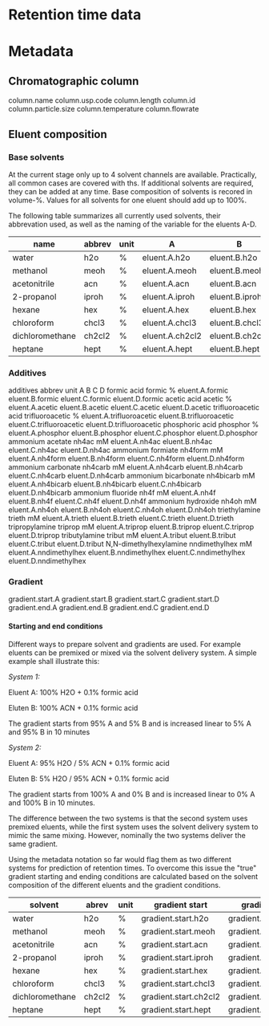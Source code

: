 # Retention time data

# Metadata

## Chromatographic column

column.name
column.usp.code
column.length
column.id	
column.particle.size
column.temperature
column.flowrate


## Eluent composition

### Base solvents

At the current stage only up to 4 solvent channels are available. Practically,
all common cases are covered with ths. If additional solvents are required, they
can be added at any time. Base composition of solvents is recored in volume-%.
Values for all solvents for one eluent should add up to 100%.

The following table summarizes all currently used solvents, their abbrevation
used, as well as the naming of the variable for the eluents A-D.

|name           |abbrev|unit|A              |B              |C              |D              |
|---------------|------|----|---------------|---------------|---------------|---------------|
|water          |h2o   |%   |eluent.A.h2o   |eluent.B.h2o   |eluent.C.h2o   |eluent.D.h2o   |
|methanol       |meoh  |%   |eluent.A.meoh  |eluent.B.meoh  |eluent.C.meoh  |eluent.D.meoh  |
|acetonitrile   |acn   |%   |eluent.A.acn   |eluent.B.acn   |eluent.C.acn   |eluent.D.acn   |
|2-propanol     |iproh |%   |eluent.A.iproh |eluent.B.iproh |eluent.C.iproh |eluent.D.iproh |
|hexane	        |hex   |%	  |eluent.A.hex	  |eluent.B.hex   |eluent.C.hex	  |eluent.D.hex   |
|chloroform	    |chcl3 |%	  |eluent.A.chcl3 |eluent.B.chcl3 |eluent.C.chcl3 |eluent.D.chcl3 |
|dichloromethane|ch2cl2|%	  |eluent.A.ch2cl2|eluent.B.ch2cl2|eluent.C.ch2cl2|eluent.D.ch2cl2|
|heptane        |hept  |%	  |eluent.A.hept  |eluent.B.hept	|eluent.C.hept	|eluent.D.hept  |


### Additives


additives	abbrev	unit	A	B	C	D
formic acid	formic	%	eluent.A.formic	eluent.B.formic	eluent.C.formic	eluent.D.formic
acetic acid	acetic	%	eluent.A.acetic	eluent.B.acetic	eluent.C.acetic	eluent.D.acetic
trifluoroacetic acid	trifluoroacetic	%	eluent.A.trifluoroacetic	eluent.B.trifluoroacetic	eluent.C.trifluoroacetic	eluent.D.trifluoroacetic
phosphoric acid	phosphor	%	eluent.A.phosphor	eluent.B.phosphor	eluent.C.phosphor	eluent.D.phosphor
ammonium acetate	nh4ac	mM	eluent.A.nh4ac	eluent.B.nh4ac	eluent.C.nh4ac	eluent.D.nh4ac
ammonium formiate	nh4form	mM	eluent.A.nh4form	eluent.B.nh4form	eluent.C.nh4form	eluent.D.nh4form
ammonium carbonate	nh4carb	mM	eluent.A.nh4carb	eluent.B.nh4carb	eluent.C.nh4carb	eluent.D.nh4carb
ammonium bicarbonate	nh4bicarb	mM	eluent.A.nh4bicarb	eluent.B.nh4bicarb	eluent.C.nh4bicarb	eluent.D.nh4bicarb
ammonium fluoride	nh4f	mM	eluent.A.nh4f	eluent.B.nh4f	eluent.C.nh4f	eluent.D.nh4f
ammonium hydroxide	nh4oh	mM	eluent.A.nh4oh	eluent.B.nh4oh	eluent.C.nh4oh	eluent.D.nh4oh
triethylamine	trieth	mM	eluent.A.trieth	eluent.B.trieth	eluent.C.trieth	eluent.D.trieth
tripropylamine	triprop	mM	eluent.A.triprop	eluent.B.triprop	eluent.C.triprop	eluent.D.triprop
tributylamine	tribut	mM	eluent.A.tribut	eluent.B.tribut	eluent.C.tribut	eluent.D.tribut
N,N-dimethylhexylamine	nndimethylhex	mM	eluent.A.nndimethylhex	eluent.B.nndimethylhex	eluent.C.nndimethylhex	eluent.D.nndimethylhex

### Gradient

gradient.start.A
gradient.start.B
gradient.start.C
gradient.start.D
gradient.end.A
gradient.end.B
gradient.end.C
gradient.end.D

#### Starting and end conditions

Different ways to prepare solvent and gradients are used. For example eluents 
can be premixed or mixed via the solvent delivery system. A simple example shall
illustrate this:

<i>System 1:</i>

Eluent A: 100% H2O + 0.1% formic acid

Eluten B: 100% ACN + 0.1% formic acid

The gradient starts from 95% A and 5% B and is increased linear to 5% A and 95%
B in 10 minutes

<i>System 2:</i>

Eluent A: 95% H2O / 5% ACN + 0.1% formic acid

Eluten B: 5% H2O / 95% ACN + 0.1% formic acid

The gradient starts from 100% A and 0% B and is increased linear to 0% A and 100%
B in 10 minutes.

The difference between the two systems is that the second system uses premixed 
eluents, while the first system uses the solvent delivery system to mimic the
same mixing. However, nominally the two systems deliver the same gradient.

Using the metadata notation so far would flag them as two different systems for
prediction of retention times. To overcome this issue the "true" gradient starting
and ending conditions are calculated based on the solvent composition of the
different eluents and the gradient conditions.

|solvent        |abrev |unit|gradient start       |gradient end       |
|---------------|------|----|---------------------|-------------------|
|water          |h2o   |%   |gradient.start.h2o   |gradient.end.h2o   |
|methanol       |meoh  |%   |gradient.start.meoh  |gradient.end.meoh  |
|acetonitrile   |acn   |%   |gradient.start.acn   |gradient.end.acn   |
|2-propanol     |iproh |%   |gradient.start.iproh |gradient.end.iproh |
|hexane	        |hex   |%	  |gradient.start.hex   |gradient.end.hex   |
|chloroform	    |chcl3 |%	  |gradient.start.chcl3 |gradient.end.chcl3 |
|dichloromethane|ch2cl2|%	  |gradient.start.ch2cl2|gradient.end.ch2cl2|
|heptane        |hept  |%	  |gradient.start.hept  |gradient.end.hept  |